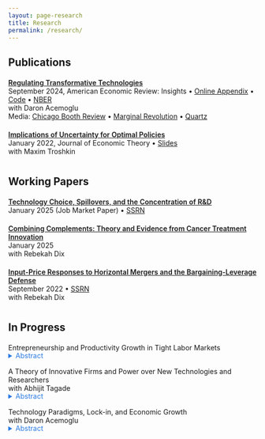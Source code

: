 ```yaml
---
layout: page-research
title: Research
permalink: /research/
---
```



## Publications

<p style = "margin-top:20px"></p>


<a style = "font-weight:625" href="/files/research/tech-reg-live.pdf">Regulating Transformative Technologies</a><br>
<b-color>September 2024, American Economic Review: Insights</b-color> • <a href="/files/research/tech-reg_online-appendix-live.pdf">Online Appendix</a> • <a href="https://www.openicpsr.org/openicpsr/project/196262/version/V1/view" target="_blank">Code</a> • <a href="https://www.nber.org/papers/w31461?utm_campaign=ntwh&utm_medium=email&utm_source=ntwg27" target="_blank">NBER</a><br>
with Daron Acemoglu<br>
Media: <a style = "margin-bottom: 15px" href="https://www.chicagobooth.edu/review/ai-is-going-disrupt-labor-market-it-doesnt-have-destroy-it" target="_blank">Chicago Booth Review</a> • <a href="https://marginalrevolution.com/marginalrevolution/2023/07/regulating-transformative-technologies.html" target="_blank">Marginal Revolution</a> • <a href="https://qz.com/the-economic-case-for-slowing-down-ai-1850627827" target="_blank">Quartz</a>
<p style = "margin-bottom: 20px"></p>

<!-- <details style="margin-top: -15px">
	<summary style="color: #2a7ae2">Abstract</summary>

	Transformative technologies like generative AI promise to accelerate productivity growth across many sectors, but they also present new risks from potential misuse. We develop a multi-sector technology adoption model to study the optimal regulation of transformative technologies when society can learn about these risks over time. Socially optimal adoption is gradual and typically convex. If social damages are large and proportional to the new technology's productivity, a higher growth rate paradoxically leads to slower optimal adoption. Equilibrium adoption is inefficient when firms do not internalize all social damages, and sector-independent regulation is helpful but generally not sufficient to restore optimality.
	
</details> -->




<a style = "font-weight:625" href="/files/research/AwL-live.pdf">Implications of Uncertainty for Optimal Policies</a><br>
<b-color>January 2022, Journal of Economic Theory</b-color> • <a href="/files/research/AwL-7-slides.pdf">Slides</a><br>
with Maxim Troshkin

<!-- <details style="margin-bottom: 15px; margin-top: -15px">
	<summary style="color: #2a7ae2">Abstract</summary>

	We study the implications of ambiguity for optimal ﬁscal policy in macro public ﬁnance environments with heterogeneous agents and private idiosyncratic shocks. We describe conditions under which ambiguity implies that it is optimal to periodically reform policies. Periodic reforms lead to simpliﬁed optimal policies that are not fully contingent on future shocks; at times they also lose dependence on the full history of past shocks. These simpliﬁed policies can be characterized without complete backward induction when the time horizon is ﬁnite. However, linear policies can be far from optimal. We also show that equilibria in decentralized versions of these economies are not generally efﬁcient, implying a meaningful role for government provision of insurance, unlike in conventional environments with a narrower view of uncertainty.

</details> -->


<p style = "margin-top:40px"></p>

## Working Papers

<p style = "margin-top:20px"></p>


<a style = "font-weight:625" href="/files/research/tech-choice-live.pdf">Technology Choice, Spillovers, and the Concentration of R&D</a><br>
<b-color>January 2025</b-color> (Job Market Paper) • <a href="https://papers.ssrn.com/sol3/papers.cfm?abstract_id=5134946" target="_blank">SSRN</a>
<p style = "margin-bottom: 20px"></p>


<a style = "font-weight:625" href="/files/research/cancer-live.pdf">Combining Complements: Theory and Evidence from Cancer Treatment Innovation</a><br>
<b-color>January 2025</b-color><br>
with Rebekah Dix
<p style = "margin-bottom: 20px"></p>


<a style = "font-weight:625" href="/files/research/ipp-live.pdf">Input-Price Responses to Horizontal Mergers and the Bargaining-Leverage Defense</a><br>
<b-color>September 2022</b-color> • <a href="https://papers.ssrn.com/sol3/papers.cfm?abstract_id=4074160" target="_blank">SSRN</a><br>
with Rebekah Dix

<!-- <details style="margin-bottom: 15px; margin-top: -15px">
	<summary style="color: #2a7ae2">Abstract</summary>

	We study the implications of endogenous input prices for horizontal merger policy when input prices are set before goods prices. Generalizing the ﬁrst-order approach of Farrell and Shapiro (2010) and Jaffe and Weyl (2013), we derive a measure of unilateral incentives to adjust input prices after a downstream merger, Input Pricing Pressure. We use this measure to show that mergers often incentivize higher input prices, and that these incentives hinge on changes in downstream pass-through rates and marginal cost efﬁciencies generated by the merger. By implication, consumer surplus-maximizing antitrust policy may be too lax when input prices are assumed ﬁxed, and it should be biased against claims that input prices will fall after a downstream merger. In an empirical application to local retail beer markets, endogenizing input prices substantially raises the consumer harm from mergers of retailers.
	
</details> -->


<p style = "margin-top:40px"></p>

## In Progress

<p style = "margin-top:20px"></p>


<p><b-custom>Entrepreneurship and Productivity Growth in Tight Labor Markets</b-custom></p>

<details style="margin-bottom: 15px; margin-top: -15px">
	<summary style="color: #2a7ae2">Abstract</summary>

	Motivated by recent evidence linking local labor market tightness to business creation, I study conditions under which a positive aggregate demand shock can raise productivity growth by incentivizing high-tech entrepreneurship. I develop a search model of the labor market in which workers face an occupational choice between employment and entrepreneurship. Successful entrepreneurs create firms by adopting technologies from a productivity frontier, while unsuccessful ones become unemployed. An aggregate demand shock that raises labor demand has an ambiguous effect on entrepreneurship: A tighter labor market lowers the cost of failure by shortening unemployment spells, but it also directly raises the opportunity cost of entrepreneurship. The former channel dominates when successful entrepreneurs primarily come from employment, providing a mechanism by which an increase in aggregate demand can increase productivity. This mechanism suggests a novel role for accommodative monetary policy to stimulate productivity growth, and I consider methods to estimate its magnitude in the data.
	
</details>

<p><b-custom>A Theory of Innovative Firms and Power over New Technologies and Researchers</b-custom><br>
with Abhijit Tagade</p>

<details style="margin-bottom: 15px; margin-top: -15px">
	<summary style="color: #2a7ae2">Abstract</summary>

	We construct a theory to explain the emergence of large, innovative firms as a means to internalize spillovers in the innovation process, and we show how these firms exert power over the direction of innovation and the labor market for researchers. Researchers must choose one of several technologies to study, and their innovations generate knowledge spillovers to others working on the same technology. A manager can internalize these spillovers by coordinating researchers’ innovation decisions, raising economic growth given a fixed set of technologies. But with limits to firm size from convex monitoring costs, this innovative firm can instead slow growth and reduce welfare when new technologies arrive over time: If innovation is combinatorial, so that the owners of past innovations for a technology benefit from subsequent ones, the firm has an incentive to pursue an old technology even as outside researchers exploit a more productive new one. Limits to firm size imply that spillovers are only partially internalized, so the equilibrium direction of innovation is generally inefficient. These spillovers allow the firm to distort the innovation decisions of outside researchers, and we explore how the firm can exploit its size in the labor market for researchers to affect the direction of innovation.
	
</details>

<p><b-custom>Technology Paradigms, Lock-in, and Economic Growth</b-custom><br>
with Daron Acemoglu</p>

<details style="margin-bottom: 15px; margin-top: -15px">
	<summary style="color: #2a7ae2">Abstract</summary>

	We develop a theory of economic growth in which innovation alternates between dominant technological paradigms and the emerging paradigms that might replace them. Innovation within a paradigm is subject to decreasing returns as “ideas get harder to find,” but innovations for an emerging paradigm only generate profits after it becomes dominant. Our analysis reveals how this trade-off can generate technological lock-in or growth cycles. Long-run growth requires the development of both dominant and emerging paradigms, and we show how creative destruction within and across paradigms distorts this process. We explore methods to identify technological paradigms in the patent data, facilitating empirical analysis of productivity dynamics as industries proceed along paradigms and transition between them. We assess the extent to which declining research productivity can be attributed to the maturation of dominant paradigms, suggesting scope for a growth resurgence as innovators explore alternatives.
	
</details>
